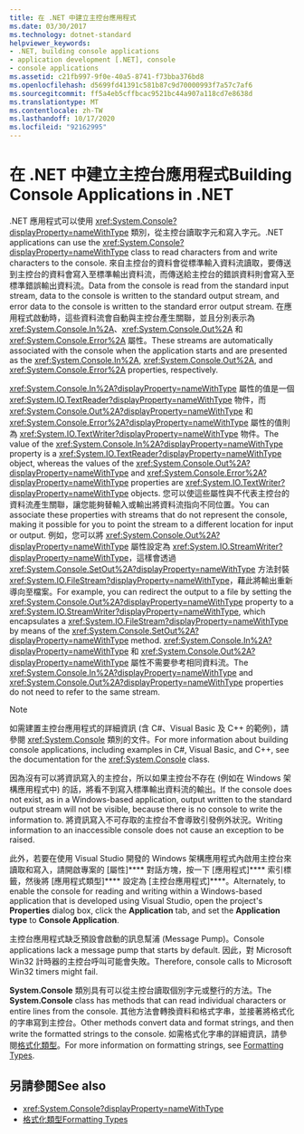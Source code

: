```yaml
---
title: 在 .NET 中建立主控台應用程式
ms.date: 03/30/2017
ms.technology: dotnet-standard
helpviewer_keywords:
- .NET, building console applications
- application development [.NET], console
- console applications
ms.assetid: c21fb997-9f0e-40a5-8741-f73bba376bd8
ms.openlocfilehash: d5699fd41391c581b87c9d70000993f7a57c7af6
ms.sourcegitcommit: ff5a4eb5cffbcac9521bc44a907a118cd7e8638d
ms.translationtype: MT
ms.contentlocale: zh-TW
ms.lasthandoff: 10/17/2020
ms.locfileid: "92162995"
---
```

# <a name="building-console-applications-in-net"></a><span data-ttu-id="32e7e-102">在 .NET 中建立主控台應用程式</span><span class="sxs-lookup"><span data-stu-id="32e7e-102">Building Console Applications in .NET</span></span>

<span data-ttu-id="32e7e-103">.NET 應用程式可以使用 <xref:System.Console?displayProperty=nameWithType> 類別，從主控台讀取字元和寫入字元。</span><span class="sxs-lookup"><span data-stu-id="32e7e-103">.NET applications can use the <xref:System.Console?displayProperty=nameWithType> class to read characters from and write characters to the console.</span></span> <span data-ttu-id="32e7e-104">來自主控台的資料會從標準輸入資料流讀取，要傳送到主控台的資料會寫入至標準輸出資料流，而傳送給主控台的錯誤資料則會寫入至標準錯誤輸出資料流。</span><span class="sxs-lookup"><span data-stu-id="32e7e-104">Data from the console is read from the standard input stream, data to the console is written to the standard output stream, and error data to the console is written to the standard error output stream.</span></span> <span data-ttu-id="32e7e-105">在應用程式啟動時，這些資料流會自動與主控台產生關聯，並且分別表示為 <xref:System.Console.In%2A>、<xref:System.Console.Out%2A> 和 <xref:System.Console.Error%2A> 屬性。</span><span class="sxs-lookup"><span data-stu-id="32e7e-105">These streams are automatically associated with the console when the application starts and are presented as the <xref:System.Console.In%2A>, <xref:System.Console.Out%2A>, and <xref:System.Console.Error%2A> properties, respectively.</span></span>

 <span data-ttu-id="32e7e-106"><xref:System.Console.In%2A?displayProperty=nameWithType> 屬性的值是一個 <xref:System.IO.TextReader?displayProperty=nameWithType> 物件，而 <xref:System.Console.Out%2A?displayProperty=nameWithType> 和 <xref:System.Console.Error%2A?displayProperty=nameWithType> 屬性的值則為 <xref:System.IO.TextWriter?displayProperty=nameWithType> 物件。</span><span class="sxs-lookup"><span data-stu-id="32e7e-106">The value of the <xref:System.Console.In%2A?displayProperty=nameWithType> property is a <xref:System.IO.TextReader?displayProperty=nameWithType> object, whereas the values of the <xref:System.Console.Out%2A?displayProperty=nameWithType> and <xref:System.Console.Error%2A?displayProperty=nameWithType> properties are <xref:System.IO.TextWriter?displayProperty=nameWithType> objects.</span></span> <span data-ttu-id="32e7e-107">您可以使這些屬性與不代表主控台的資料流產生關聯，讓您能夠替輸入或輸出將資料流指向不同位置。</span><span class="sxs-lookup"><span data-stu-id="32e7e-107">You can associate these properties with streams that do not represent the console, making it possible for you to point the stream to a different location for input or output.</span></span> <span data-ttu-id="32e7e-108">例如，您可以將 <xref:System.Console.Out%2A?displayProperty=nameWithType> 屬性設定為 <xref:System.IO.StreamWriter?displayProperty=nameWithType>，這樣會透過 <xref:System.Console.SetOut%2A?displayProperty=nameWithType> 方法封裝 <xref:System.IO.FileStream?displayProperty=nameWithType>，藉此將輸出重新導向至檔案。</span><span class="sxs-lookup"><span data-stu-id="32e7e-108">For example, you can redirect the output to a file by setting the <xref:System.Console.Out%2A?displayProperty=nameWithType> property to a <xref:System.IO.StreamWriter?displayProperty=nameWithType>, which encapsulates a <xref:System.IO.FileStream?displayProperty=nameWithType> by means of the <xref:System.Console.SetOut%2A?displayProperty=nameWithType> method.</span></span> <span data-ttu-id="32e7e-109"><xref:System.Console.In%2A?displayProperty=nameWithType> 和 <xref:System.Console.Out%2A?displayProperty=nameWithType> 屬性不需要參考相同資料流。</span><span class="sxs-lookup"><span data-stu-id="32e7e-109">The <xref:System.Console.In%2A?displayProperty=nameWithType> and <xref:System.Console.Out%2A?displayProperty=nameWithType> properties do not need to refer to the same stream.</span></span>

> [!NOTE]
> <span data-ttu-id="32e7e-110">如需建置主控台應用程式的詳細資訊 (含 C#、Visual Basic 及 C++ 的範例)，請參閱 <xref:System.Console> 類別的文件。</span><span class="sxs-lookup"><span data-stu-id="32e7e-110">For more information about building console applications, including examples in C#, Visual Basic, and C++, see the documentation for the <xref:System.Console> class.</span></span>

 <span data-ttu-id="32e7e-111">因為沒有可以將資訊寫入的主控台，所以如果主控台不存在 (例如在 Windows 架構應用程式中) 的話，將看不到寫入標準輸出資料流的輸出。</span><span class="sxs-lookup"><span data-stu-id="32e7e-111">If the console does not exist, as in a Windows-based application, output written to the standard output stream will not be visible, because there is no console to write the information to.</span></span> <span data-ttu-id="32e7e-112">將資訊寫入不可存取的主控台不會導致引發例外狀況。</span><span class="sxs-lookup"><span data-stu-id="32e7e-112">Writing information to an inaccessible console does not cause an exception to be raised.</span></span>

 <span data-ttu-id="32e7e-113">此外，若要在使用 Visual Studio 開發的 Windows 架構應用程式內啟用主控台來讀取和寫入，請開啟專案的 [屬性]\*\*\*\* 對話方塊，按一下 [應用程式]\*\*\*\* 索引標籤，然後將 [應用程式類型]\*\*\*\* 設定為 [主控台應用程式]\*\*\*\*。</span><span class="sxs-lookup"><span data-stu-id="32e7e-113">Alternately, to enable the console for reading and writing within a Windows-based application that is developed using Visual Studio, open the project's **Properties** dialog box, click the **Application** tab, and set the **Application type** to **Console Application**.</span></span>

 <span data-ttu-id="32e7e-114">主控台應用程式缺乏預設會啟動的訊息幫浦 (Message Pump)。</span><span class="sxs-lookup"><span data-stu-id="32e7e-114">Console applications lack a message pump that starts by default.</span></span> <span data-ttu-id="32e7e-115">因此，對 Microsoft Win32 計時器的主控台呼叫可能會失敗。</span><span class="sxs-lookup"><span data-stu-id="32e7e-115">Therefore, console calls to Microsoft Win32 timers might fail.</span></span>

 <span data-ttu-id="32e7e-116">**System.Console** 類別具有可以從主控台讀取個別字元或整行的方法。</span><span class="sxs-lookup"><span data-stu-id="32e7e-116">The **System.Console** class has methods that can read individual characters or entire lines from the console.</span></span> <span data-ttu-id="32e7e-117">其他方法會轉換資料和格式字串，並接著將格式化的字串寫到主控台。</span><span class="sxs-lookup"><span data-stu-id="32e7e-117">Other methods convert data and format strings, and then write the formatted strings to the console.</span></span> <span data-ttu-id="32e7e-118">如需格式化字串的詳細資訊，請參閱[格式化類型](base-types/formatting-types.md)。</span><span class="sxs-lookup"><span data-stu-id="32e7e-118">For more information on formatting strings, see [Formatting Types](base-types/formatting-types.md).</span></span>

## <a name="see-also"></a><span data-ttu-id="32e7e-119">另請參閱</span><span class="sxs-lookup"><span data-stu-id="32e7e-119">See also</span></span>

- <xref:System.Console?displayProperty=nameWithType>
- [<span data-ttu-id="32e7e-120">格式化類型</span><span class="sxs-lookup"><span data-stu-id="32e7e-120">Formatting Types</span></span>](base-types/formatting-types.md)
